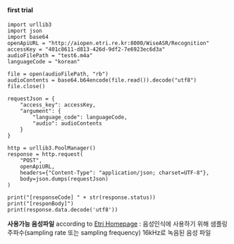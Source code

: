 #### first trial

```
import urllib3
import json
import base64
openApiURL = "http://aiopen.etri.re.kr:8000/WiseASR/Recognition"
accessKey = "401c8611-d813-426d-9df2-7e6923ec6d3a"
audioFilePath = "test6.m4a"
languageCode = "korean"
 
file = open(audioFilePath, "rb")
audioContents = base64.b64encode(file.read()).decode("utf8")
file.close()
 
requestJson = {
    "access_key": accessKey,
    "argument": {
        "language_code": languageCode,
        "audio": audioContents
    }
}
 
http = urllib3.PoolManager()
response = http.request(
    "POST",
    openApiURL,
    headers={"Content-Type": "application/json; charset=UTF-8"},
    body=json.dumps(requestJson)
)
 
print("[responseCode] " + str(response.status))
print("[responBody]")
print(response.data.decode('utf8'))
```


**사용가능 음성파일** according to [Etri Homepage](http://aiopen.etri.re.kr/guide_recognition.php)
 :  음성인식에 사용하기 위해 샘플링 주파수(sampling rate 또는 sampling frequency) 16kHz로 녹음된 음성 파일
 
 
